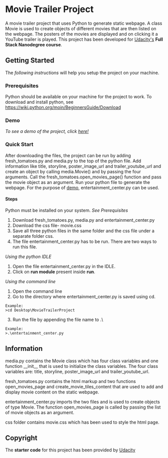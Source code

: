 # Movie Trailer Project

A movie trailer project that uses Python to generate static webpage. A class Movie is used to create objects of different movies that are then listed on the webpage. The posters of the movies are displayed and on clicking it a YouTube trailer is played. This project has been developed for <a href="https://in.udacity.com/">Udacity's</a> __Full Stack Nanodegree course__.

## Getting Started

The _following instructions_ will help you setup the project on your machine.

### Prerequisites

Python should be available on your machine for the project to work. To download and install python, see https://wiki.python.org/moin/BeginnersGuide/Download

### Demo

_To see a demo of the project, click <a href="https://shradhakatyal.github.io/MovieTrailerProject/fresh_tomatoes.html">here!</a>_

### Quick Start

After downloading the files, the project can be run by adding fresh\_tomatoes.py and media.py to the top of the python file. Add information like title, storyline, poster\_image\_url and trailer\_youtube\_url and create an object by calling  media.Movie() and by passing the four arguments. Call the fresh\_tomatoes.open\_movies\_page() function and pass the movie object as an argument. Run your python file to generate the webpage. For the purpose of <a href="https://shradhakatyal.github.io/MovieTrailerProject/fresh_tomatoes.html">demo</a>, entertainment\_center.py can be used.

#### Steps
Python must be installed on your system. _See Prerequisites_
1. Download fresh\_tomatoes.py, media.py and entertainment\_center.py
2. Download the css file- movie.css
3. Save all three python files in the same folder and the css file under a separate folder css.
4. The file entertainment\_center.py has to be run. There are two ways to run this file.

_Using the python IDLE_
1. Open the file entertainment\_center.py in the IDLE.
2. Click on __run module__ present inside __run__.

_Using the command line_
1. Open the command line
2. Go to the directory where entertainment\_center.py is saved using cd.
```
Example:
>cd Desktop\MovieTrailerProject
```
3. Run the file by appending the file name to .\
```
Example:
>.\entertainment_center.py
```

## Information

media.py contains the Movie class which has four class variables and one function \_\_init\_\_ that is used to initialize the class variables. The four class variables are: title, storyline, poster\_image\_url and trailer\_youtube\_url.

fresh\_tomatoes.py contains the html markup and two functions open\_movies\_page and create\_movie\_tiles\_content that are used to add and display movie content on the static webpage.

entertainment\_center.py imports the two files and is used to create objects of type Movie. The function open\_movies\_page is called by passing the list of movie objects as an argument.

css folder contains movie.css which has been used to style the html page.

## Copyright
The __starter code__ for this project has been provided by <a href="https://in.udacity.com/">Udacity</a>
